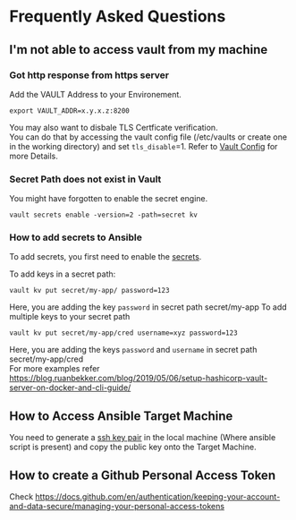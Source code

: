 # Frequently Asked Questions

## I'm not able to access vault from my machine

### Got http response from https server
Add the VAULT Address to your Environement.
```
export VAULT_ADDR=x.y.x.z:8200
```
You may also want to disbale TLS Certficate verification.  
You can do that by accessing the vault config file (/etc/vaults or create one in the working directory) and set `tls_disable`=1. Refer to [Vault Config](https://developer.hashicorp.com/vault/tutorials/operations/configure-vault) for more Details.

### Secret Path does not exist in Vault
You might have forgotten to enable the secret engine.
```
vault secrets enable -version=2 -path=secret kv
```
### How to add secrets to Ansible
To add secrets, you first need to enable the [secrets](#secret-path-does-not-exist-in-vault).

To add keys in a secret path:
```
vault kv put secret/my-app/ password=123
```
Here, you are adding the key `password` in secret path secret/my-app
To add multiple keys to your secret path
```
vault kv put secret/my-app/cred username=xyz password=123
```
Here, you are adding the keys `password` and `username` in secret path secret/my-app/cred  
For more examples refer https://blog.ruanbekker.com/blog/2019/05/06/setup-hashicorp-vault-server-on-docker-and-cli-guide/

## How to Access Ansible Target Machine
You need to generate a [ssh key pair](https://docs.oracle.com/en/cloud/cloud-at-customer/occ-get-started/generate-ssh-key-pair.html#GUID-8B9E7FCB-CEA3-4FB3-BF1A-FD3406A2432F) in the local machine (Where ansible script is present) and copy the public key onto the Target Machine. 

## How to create a Github Personal Access Token
Check https://docs.github.com/en/authentication/keeping-your-account-and-data-secure/managing-your-personal-access-tokens